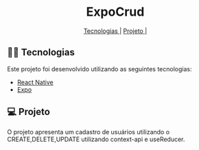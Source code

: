 <div>
    <h1 align= "center">ExpoCrud</h1>
    <p align="center" dir="auto">
        <a href="#-tecnologias"> Tecnologias </a>
        |
        <a href="#-tecnologias"> Projeto </a>
        |
    </p>
    <h2 dir="auto">
    <a id="user-content--tecnologias" aria-hidden="true" href="#-tecnologias"></a> 👨‍💻 Tecnologias  
    </h2>
  <p dir="auto">Este projeto foi desenvolvido utilizando as seguintes tecnologias:</p>
  <ul>
    <li>
      <a href="https://reactnative.dev/">React Native</a>
    </li>
    <li>
      <a href="https://expo.io/">Expo</a>
    </li>
  </ul>
    <h2 dir="auto">
    <a id="user-content--projeto" class="anchor" aria-hidden="true" href="#-projeto"></a> 💻 Projeto  
    </h2>
  <p dir="auto">O projeto apresenta um cadastro de usuários utilizando o CREATE,DELETE,UPDATE utilizando context-api e useReducer.</p>
</div>
